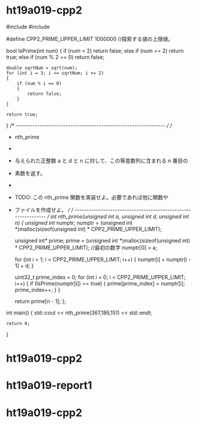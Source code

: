 # ht19a019-cpp2

#include <iostream> 
#include <vector>

#define CPP2_PRIME_UPPER_LIMIT 1000000 //探索する値の上限値。 

bool IsPrime(int num)
{
	if (num < 2) return false;
	else if (num == 2) return true;
	else if (num % 2 == 0) return false; 

	double sqrtNum = sqrt(num);
	for (int i = 3; i <= sqrtNum; i += 2)
	{
		if (num % i == 0)
		{
			return false;
		}
	}

	return true;
}
/* --------------------------------------------------------------- */
/*
 *  nth_prime
 *
 *  与えられた正整数 a と d と n に対して、この等差数列に含まれる n 番目の
 *  素数を返す。
 *
 *  TODO: この nth_prime 関数を実装せよ。必要であれば他に関数や
 *  ファイルを作成せよ。
 */
 /* -------------------------------------------------------------- */
int nth_prime(unsigned int a, unsigned int d, unsigned int n) {
	unsigned int* numptr;
	numptr = (unsigned int *)malloc(sizeof(unsigned int) * CPP2_PRIME_UPPER_LIMIT);

	unsigned int* prime;
	prime = (unsigned int *)malloc(sizeof(unsigned int) * CPP2_PRIME_UPPER_LIMIT);
	//最初の数字
	numptr[0] = a;

	for (int i = 1; i < CPP2_PRIME_UPPER_LIMIT; i++) {
		numptr[i] = numptr[i - 1] + d;
	}
	
	uint32_t prime_index = 0;
	for (int i = 0; i < CPP2_PRIME_UPPER_LIMIT; i++) {
		if (IsPrime(numptr[i]) == true) {
			prime[prime_index] = numptr[i];
			prime_index++;
		}
	}


	return prime[n - 1];
};


int main() {
	std::cout << nth_prime(367,186,151) << std::endl;

	return 0;
}
# ht19a019-cpp2
# ht19a019-report1
# ht19a019-cpp2
